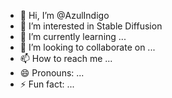 - 👋 Hi, I’m @AzulIndigo
- 👀 I’m interested in Stable Diffusion
- 🌱 I’m currently learning ...
- 💞️ I’m looking to collaborate on ...
- 📫 How to reach me ...
- 😄 Pronouns: ...
- ⚡ Fun fact: ...

<!---
AzulIndigo/AzulIndigo is a ✨ special ✨ repository because its `README.md` (this file) appears on your GitHub profile.
You can click the Preview link to take a look at your changes.
--->
